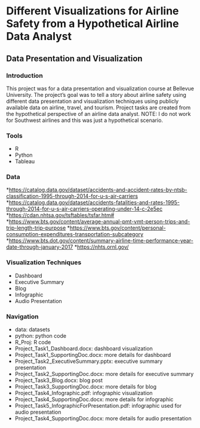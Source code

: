 # Different Visualizations for Airline Safety from a Hypothetical Airline Data Analyst
## Data Presentation and Visualization

### Introduction
This project was for a data presentation and visualization course at Bellevue University. The project’s goal was to tell a story about airline safety using different data presentation and visualization techniques using publicly available data on airline, travel, and tourism.  Project tasks are created from the hypothetical perspective of an airline data analyst.  NOTE: I do not work for Southwest airlines and this was just a hypothetical scenario. 

### Tools
* R
* Python
* Tableau

### Data
*https://catalog.data.gov/dataset/accidents-and-accident-rates-by-ntsb-classification-1995-through-2014-for-u-s-air-carriers
*https://catalog.data.gov/dataset/accidents-fatalities-and-rates-1995-through-2014-for-u-s-air-carriers-operating-under-14-c-2e5ec
*https://cdan.nhtsa.gov/tsftables/tsfar.htm#
*https://www.bts.gov/content/average-annual-pmt-vmt-person-trips-and-trip-length-trip-purpose
*https://www.bts.gov/content/personal-consumption-expenditures-transportation-subcategory
*https://www.bts.dot.gov/content/summary-airline-time-performance-year-date-through-january-2017
*https://nhts.ornl.gov/


### Visualization Techniques
* Dashboard
* Executive Summary
* Blog
* Infographic
* Audio Presentation

### Navigation
* data: datasets
* python: python code
* R_Proj: R code
* Project_Task1_Dashboard.docx: dashboard visualization
* Project_Task1_SupportingDoc.docx: more details for dashboard
* Project_Task2_ExecutiveSummary.pptx: executive summary presentation
* Project_Task2_SupportingDoc.docx: more details for executive summary
* Project_Task3_Blog.docx: blog post
* Project_Task3_SupportingDoc.docx: more details for blog
* Project_Task4_Infographic.pdf: infographic visualization
* Project_Task4_SupportingDoc.docx: more details for infographic
* Project_Task5_InfographicForPresentation.pdf: infographic used for audio presentation
* Project_Task4_SupportingDoc.docx: more details for audio presentation
